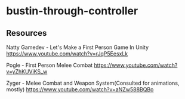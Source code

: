 # bustin-through-controller

## Resources

Natty Gamedev - Let's Make a First Person Game In Unity
https://www.youtube.com/watch?v=rJqP5EesxLk

Pogle - First Person Melee Combat
https://www.youtube.com/watch?v=yZhKUViKS_w

Zyger - Melee Combat and Weapon System(Consulted for animations, mostly)
https://www.youtube.com/watch?v=aNZw588BQBo

 

